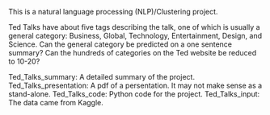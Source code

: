 This is a natural language processing (NLP)/Clustering project.

Ted Talks have about five tags describing the talk, one of which is usually a general category:  Business, Global, Technology,
Entertainment, Design, and Science.
Can the general category be predicted on a one sentence summary?
Can the hundreds of categories on the Ted website be reduced to 10-20?

Ted_Talks_summary: A detailed summary of the project.
Ted_Talks_presentation: A pdf of a persentation. It may not make sense as a stand-alone.
Ted_Talks_code: Python code for the project.
Ted_Talks_input: The data came from Kaggle.
